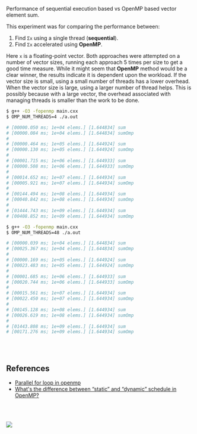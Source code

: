 Performance of sequential execution based vs OpenMP based vector element sum.

This experiment was for comparing the performance between:
1. Find `Σx` using a single thread (**sequential**).
2. Find `Σx` accelerated using **OpenMP**.

Here `x` is a floating-point vector. Both approaches were attempted on a
number of vector sizes, running each approach 5 times per size to get a
good time measure. While it might seem that **OpenMP** method would be a clear
winner, the results indicate it is dependent upon the workload. If the vector
size is small, using a small number of threads has a lower overhead. When the
vector size is large, using a larger number of thread helps. This is possibly
because with a large vector, the overhead associated with managing threads is
smaller than the work to be done.

```bash
$ g++ -O3 -fopenmp main.cxx
$ OMP_NUM_THREADS=4 ./a.out

# [00000.050 ms; 1e+04 elems.] [1.644834] sum
# [00000.084 ms; 1e+04 elems.] [1.644834] sumOmp
#
# [00000.464 ms; 1e+05 elems.] [1.644924] sum
# [00000.130 ms; 1e+05 elems.] [1.644924] sumOmp
#
# [00001.715 ms; 1e+06 elems.] [1.644933] sum
# [00000.508 ms; 1e+06 elems.] [1.644933] sumOmp
#
# [00014.652 ms; 1e+07 elems.] [1.644934] sum
# [00005.921 ms; 1e+07 elems.] [1.644934] sumOmp
#
# [00144.494 ms; 1e+08 elems.] [1.644934] sum
# [00040.842 ms; 1e+08 elems.] [1.644934] sumOmp
#
# [01444.743 ms; 1e+09 elems.] [1.644934] sum
# [00408.852 ms; 1e+09 elems.] [1.644934] sumOmp
```

```bash
$ g++ -O3 -fopenmp main.cxx
$ OMP_NUM_THREADS=48 ./a.out

# [00000.039 ms; 1e+04 elems.] [1.644834] sum
# [00025.367 ms; 1e+04 elems.] [1.644834] sumOmp
#
# [00000.169 ms; 1e+05 elems.] [1.644924] sum
# [00023.483 ms; 1e+05 elems.] [1.644924] sumOmp
#
# [00001.685 ms; 1e+06 elems.] [1.644933] sum
# [00020.744 ms; 1e+06 elems.] [1.644933] sumOmp
#
# [00015.561 ms; 1e+07 elems.] [1.644934] sum
# [00022.450 ms; 1e+07 elems.] [1.644934] sumOmp
#
# [00145.128 ms; 1e+08 elems.] [1.644934] sum
# [00026.619 ms; 1e+08 elems.] [1.644934] sumOmp
#
# [01443.808 ms; 1e+09 elems.] [1.644934] sum
# [00171.276 ms; 1e+09 elems.] [1.644934] sumOmp
```

<br>
<br>


## References

- [Parallel for loop in openmp](https://stackoverflow.com/a/11773714/1413259)
- [What's the difference between “static” and “dynamic” schedule in OpenMP?](https://stackoverflow.com/a/10852852/1413259)

<br>
<br>

[![](https://i.imgur.com/KoxZ0HW.jpg)](https://www.youtube.com/watch?v=0XTLuFpuAtE)
